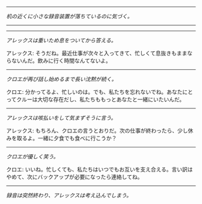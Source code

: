 
---
*机の近くに小さな録音装置が落ちているのに気づく。*

---

[クロエ]: お疲れ様、アレックス。最近会ってないね。

---

_アレックスは重いため息をついてから答える。_

アレックス: そうだね。最近仕事が次々と入ってきて、忙しくて息抜きもままならないんだ。飲みに行く時間なんてないよ。

---

_クロエが再び話し始めるまで長い沈黙が続く。_

クロエ: 分かってるよ、忙しいのは。でも、私たちを忘れないでね。あなたにとってクルーは大切な存在だし、私たちももっとあなたと一緒にいたいんだ。

---

_アレックスは咳払いをして気まずそうに言う。_

アレックス: もちろん、クロエの言うとおりだ。次の仕事が終わったら、少し休みを取るよ。一緒に夕食でも食べに行こうか？

---

_クロエが優しく笑う。_

クロエ: いいね。忙しくても、私たちはいつでもお互いを支え合える。言い訳はやめて、次にバックアップが必要になったら連絡してね。

---

_録音は突然終わり、アレックスは考え込んでしまう。_
